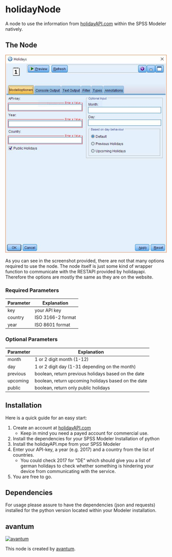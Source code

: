 # holidayNode
A node to use the information from [holidayAPI.com](https://holidayapi.com/) within the SPSS Modeler natively.

## The Node
![The holiday node when opened](https://raw.githubusercontent.com/avantumLSW/holidayNode/master/Node.JPG "The holiday node when opened")

As you can see in the screenshot provided, there are not that many options required to use the node. The node itself is just some kind of wrapper function to communicate with the RESTAPI provided by holidayapi.
Therefore the options are mostly the same as they are on the website.
### Required Parameters
| Parameter  | Explanation |
| ---------- | ----------- |
| key        | your API key |
| country    | ISO 3166-2 format |
| year       | ISO 8601 format |
### Optional Parameters
| Parameter  | Explanation |
| ---------- | ----------- |
| month | 1 or 2 digit month (1-12) |
| day | 1 or 2 digit day (1-31 depending on the month) |
| previous | boolean, return previous holidays based on the date |
| upcoming | boolean, return upcoming holidays based on the date |
| public | boolean, return only public holidays |

## Installation
Here is a quick guide for an easy start:
1. Create an account at [holidayAPI.com](https://holidayapi.com/)
    * Keep in mind you need a payed account for commercial use.
2. Install the dependencies for your SPSS Modeler Installation of python
3. Install the holidayAPI.mpe from your SPSS Modeler
4. Enter your API-key, a year (e.g. 2017) and a country from the list of countries.
    * You could check 2017 for "DE" which should give you a list of german holidays to check whether something is hindering your device from communicating with the service.
5. You are free to go.

## Dependencies
For usage please assure to have the dependencies (json and requests) installed for the python version located within your Modeler installation.

## avantum
[![avantum](https://www.avantum.de/typo3conf/ext/website_avantum/Resources/Public/Media/layout/avantum-logo-2018-9.png "avantum consult AG")](https://www.avantum.de/)

This node is created by [avantum](https://www.avantum.de/).
